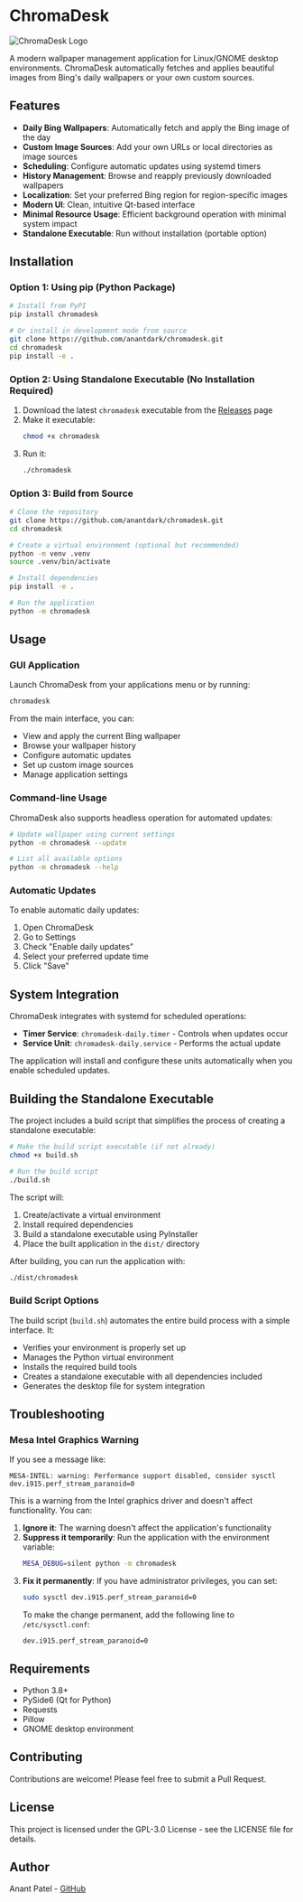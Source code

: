 # ChromaDesk

![ChromaDesk Logo](data/icons/io.github.anantdark.chromadesk.png)

A modern wallpaper management application for Linux/GNOME desktop environments. ChromaDesk automatically fetches and applies beautiful images from Bing's daily wallpapers or your own custom sources.

## Features

- **Daily Bing Wallpapers**: Automatically fetch and apply the Bing image of the day
- **Custom Image Sources**: Add your own URLs or local directories as image sources
- **Scheduling**: Configure automatic updates using systemd timers
- **History Management**: Browse and reapply previously downloaded wallpapers
- **Localization**: Set your preferred Bing region for region-specific images
- **Modern UI**: Clean, intuitive Qt-based interface
- **Minimal Resource Usage**: Efficient background operation with minimal system impact
- **Standalone Executable**: Run without installation (portable option)

## Installation

### Option 1: Using pip (Python Package)

```bash
# Install from PyPI
pip install chromadesk

# Or install in development mode from source
git clone https://github.com/anantdark/chromadesk.git
cd chromadesk
pip install -e .
```

### Option 2: Using Standalone Executable (No Installation Required)

1. Download the latest `chromadesk` executable from the [Releases](https://github.com/anantdark/chromadesk/releases) page
2. Make it executable:
   ```bash
   chmod +x chromadesk
   ```
3. Run it:
   ```bash
   ./chromadesk
   ```

### Option 3: Build from Source

```bash
# Clone the repository
git clone https://github.com/anantdark/chromadesk.git
cd chromadesk

# Create a virtual environment (optional but recommended)
python -m venv .venv
source .venv/bin/activate

# Install dependencies
pip install -e .

# Run the application
python -m chromadesk
```

## Usage

### GUI Application

Launch ChromaDesk from your applications menu or by running:

```bash
chromadesk
```

From the main interface, you can:
- View and apply the current Bing wallpaper
- Browse your wallpaper history
- Configure automatic updates
- Set up custom image sources
- Manage application settings

### Command-line Usage

ChromaDesk also supports headless operation for automated updates:

```bash
# Update wallpaper using current settings
python -m chromadesk --update

# List all available options
python -m chromadesk --help
```

### Automatic Updates

To enable automatic daily updates:

1. Open ChromaDesk
2. Go to Settings
3. Check "Enable daily updates"
4. Select your preferred update time
5. Click "Save"

## System Integration

ChromaDesk integrates with systemd for scheduled operations:

- **Timer Service**: `chromadesk-daily.timer` - Controls when updates occur
- **Service Unit**: `chromadesk-daily.service` - Performs the actual update

The application will install and configure these units automatically when you enable scheduled updates.

## Building the Standalone Executable

The project includes a build script that simplifies the process of creating a standalone executable:

```bash
# Make the build script executable (if not already)
chmod +x build.sh

# Run the build script
./build.sh
```

The script will:
1. Create/activate a virtual environment
2. Install required dependencies
3. Build a standalone executable using PyInstaller
4. Place the built application in the `dist/` directory

After building, you can run the application with:

```bash
./dist/chromadesk
```

### Build Script Options

The build script (`build.sh`) automates the entire build process with a simple interface. It:

- Verifies your environment is properly set up
- Manages the Python virtual environment
- Installs the required build tools
- Creates a standalone executable with all dependencies included
- Generates the desktop file for system integration

## Troubleshooting

### Mesa Intel Graphics Warning

If you see a message like:
```
MESA-INTEL: warning: Performance support disabled, consider sysctl dev.i915.perf_stream_paranoid=0
```

This is a warning from the Intel graphics driver and doesn't affect functionality. You can:

1. **Ignore it**: The warning doesn't affect the application's functionality
2. **Suppress it temporarily**: Run the application with the environment variable:
   ```bash
   MESA_DEBUG=silent python -m chromadesk
   ```
3. **Fix it permanently**: If you have administrator privileges, you can set:
   ```bash
   sudo sysctl dev.i915.perf_stream_paranoid=0
   ```
   To make the change permanent, add the following line to `/etc/sysctl.conf`:
   ```
   dev.i915.perf_stream_paranoid=0
   ```

## Requirements

- Python 3.8+
- PySide6 (Qt for Python)
- Requests
- Pillow
- GNOME desktop environment

## Contributing

Contributions are welcome! Please feel free to submit a Pull Request.

## License

This project is licensed under the GPL-3.0 License - see the LICENSE file for details.

## Author

Anant Patel - [GitHub](https://github.com/anantdark)
